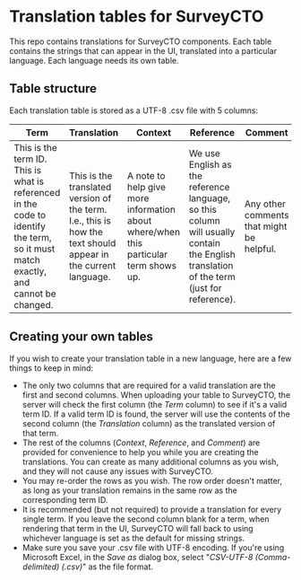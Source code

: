 # Translation tables for SurveyCTO

This repo contains translations for SurveyCTO components. Each table contains the strings that can appear in the UI, translated into a particular language. Each language needs its own table.

## Table structure

Each translation table is stored as a UTF-8 .csv file with 5 columns:

|Term|Translation|Context|Reference|Comment|
|---|---|---|---|---|
|This is the term ID. This is what is referenced in the code to identify the term, so it must match exactly, and cannot be changed.|This is the translated version of the term. I.e., this is how the text should appear in the current language.|A note to help give more information about where/when this particular term shows up.|We use English as the reference language, so this column will usually contain the English translation of the term (just for reference).|Any other comments that might be helpful.|

## Creating your own tables

If you wish to create your translation table in a new language, here are a few things to keep in mind:

* The only two columns that are required for a valid translation are the first and second columns. When uploading your table to SurveyCTO, the server will check the first column (the *Term* column) to see if it's a valid term ID. If a valid term ID is found, the server will  use the contents of the second column (the *Translation* column) as the translated version of that term.
* The rest of the columns (*Context*, *Reference*, and *Comment*) are provided for convenience to help you while you are creating the translations. You can create as many additional columns as you wish, and they will not cause any issues with SurveyCTO.
* You may re-order the rows as you wish. The row order doesn't matter, as long as your translation remains in the same row as the corresponding term ID.
* It is recommended (but not required) to provide a translation for every single term. If you leave the second column blank for a term, when rendering that term in the UI, SurveyCTO will fall back to using whichever language is set as the default for missing strings.
* Make sure you save your .csv file with UTF-8 encoding. If you're using Microsoft Excel, in the *Save as* dialog box, select "*CSV-UTF-8 (Comma-delimited) (.csv)*" as the file format.
